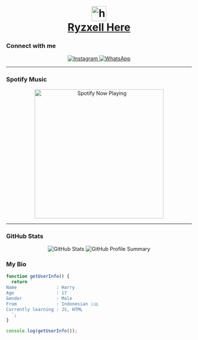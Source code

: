 <h1 align="center">
  <img src="https://user-images.githubusercontent.com/1303154/88677602-1635ba80-d120-11ea-84d8-d263ba5fc3c0.gif" width="40px" alt="hi">
  <br>
  <a href="https://pin.it/7AYdu50">Ryzxell Here</a>
</h1>

### Connect with me

<p align="center">
  <a href="https://instagram.com/genshinimpact/">
    <img src="https://img.shields.io/badge/Instagram-E4405F?style=for-the-badge&logo=instagram&logoColor=white" alt="Instagram"/>
  </a>
  <a href="https://wa.me/62895324429899">
    <img src="https://img.shields.io/badge/WhatsApp-25D366?style=for-the-badge&logo=whatsapp&logoColor=white" alt="WhatsApp"/>
  </a>
</p>

------

### Spotify Music

<p align="center">
  <a href="https://open.spotify.com/track/3be9ACTxtcL6Zm4vJRUiPG?si=NzGQdwWnRYCnteVz3D31mA_g&utm_source=copy-link&context=spotify%3Aplaylist%3A37i9dQZF1EIVoBTSiHHsdx&dl_branch=1" target="_blank"><img src="https://now-playing-on-spotify.vercel.app/api/spotify" alt="Spotify Now Playing" width="350"/></a>
</p>


------

### GitHub Stats

<p align="center">
  <img src="https://github-readme-stats.vercel.app/api?username=Shouya28&show_icons=true&theme=radical" alt="GitHub Stats"/>
  <img src="https://github-profile-summary-cards.vercel.app/api/cards/profile-details?username=Shouya28&theme=monokai" alt="GitHub Profile Summary"/>
</p>

### My Bio

```js
function getUserInfo() {
  return `
Name               : Harry
Age                : 17
Gender             : Male
From               : Indonesian 🇮🇩
Currently learning : JS, HTML
  `;
}

console.log(getUserInfo());
